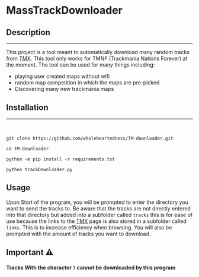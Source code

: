 # MassTrackDownloader

## Description
---
This project is a tool meant to automatically download many random tracks from [TMX](https://tmnf.exchange). This tool only works for TMNF (Trackmania Nations Forever) at the moment. The tool can be used for many things including:

- playing user created maps without wifi
- random map competition in which the maps are pre-picked
- Discovering many new trackmania maps

## Installation
---
<br>

```
git clone https://github.com/wholeheartedness/TM-downloader.git

cd TM-downloader

python -m pip install -r requirements.txt

python trackDownloader.py
```

## Usage

Upon Start of the program, you will be prompted to enter the directory you want to send the tracks to. Be aware that the tracks are not directly entered into that directory but added into a subfolder called ```tracks``` this is for ease of use because the links to the [TMX](https://tmnf.exchange) page is also stored in a subfolder called ```links```. This is to increase efficiency when browsing. You will also be prompted with the amount of tracks you want to download.

## Important ⚠

#### Tracks With the character ```?``` cannot be downloaded by this program